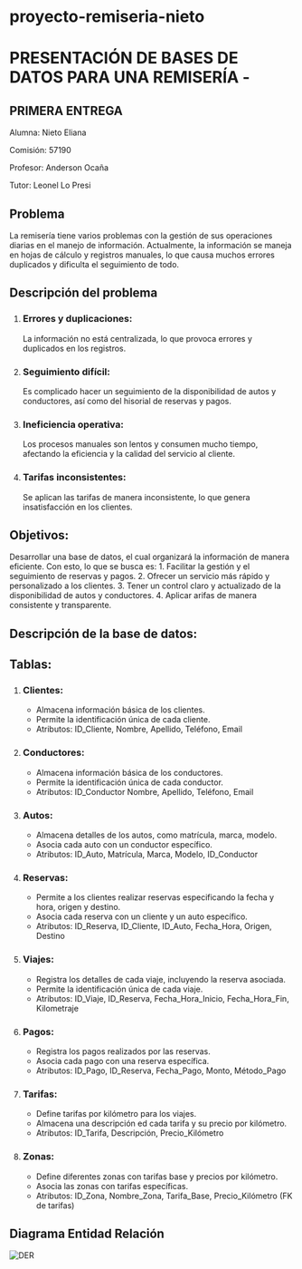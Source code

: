 # proyecto-remiseria-nieto
# PRESENTACIÓN DE BASES DE DATOS PARA UNA REMISERÍA -
## PRIMERA ENTREGA

Alumna: Nieto Eliana

Comisión: 57190

Profesor: Anderson Ocaña

Tutor: Leonel Lo Presi

## Problema
La remisería tiene varios problemas con la gestión de sus operaciones diarias en el manejo de información.
Actualmente, la información se maneja en hojas de cálculo y registros manuales, lo que causa muchos errores duplicados y dificulta el seguimiento de todo.

## Descripción del problema
1. ### Errores y duplicaciones:
   La información no está centralizada, lo que provoca errores y duplicados en los registros.
2. ### Seguimiento difícil:
   Es complicado hacer un seguimiento de la disponibilidad de autos y conductores, así como del hisorial de reservas y pagos.
3. ### Ineficiencia operativa:
   Los procesos manuales son lentos y consumen mucho tiempo, afectando la eficiencia y la calidad del servicio al cliente.
4. ### Tarifas inconsistentes:
   Se aplican las tarifas de manera inconsistente, lo que genera insatisfacción en los clientes.

## Objetivos:
Desarrollar una base de datos, el cual organizará la información de manera eficiente. Con esto, lo que se busca es:
    1. Facilitar la gestión y el seguimiento de reservas y pagos.
    2. Ofrecer un servicio más rápido y personalizado a los clientes.
    3. Tener un control claro y actualizado de la disponibilidad de autos y conductores.
    4. Aplicar arifas de manera consistente y transparente.

## Descripción de la base de datos:

  ## Tablas:
1. ### Clientes:
   * Almacena información básica de los clientes.
   * Permite la identificación única de cada cliente.
   * Atributos: ID_Cliente, Nombre, Apellido, Teléfono, Email
2. ### Conductores:
   * Almacena información básica de los conductores.
   * Permite la identificación única de cada conductor.
   * Atributos: ID_Conductor Nombre, Apellido, Teléfono, Email
3. ### Autos:
   * Almacena detalles de los autos, como matrícula, marca, modelo.
   * Asocia cada auto con un conductor específico.
   * Atributos: ID_Auto, Matrícula, Marca, Modelo, ID_Conductor
4. ### Reservas:
   * Permite a los clientes realizar reservas especificando la fecha y hora, origen y destino.
   * Asocia cada reserva con un cliente y un auto específico.
   * Atributos: ID_Reserva, ID_Cliente, ID_Auto, Fecha_Hora, Origen, Destino
5. ### Viajes:
   * Registra los detalles de cada viaje, incluyendo la reserva asociada.
   * Permite la identificación única de cada viaje.
   * Atributos: ID_Viaje, ID_Reserva, Fecha_Hora_Inicio, Fecha_Hora_Fin, Kilometraje
6. ### Pagos:
   * Registra los pagos realizados por las reservas.
   * Asocia cada pago con una reserva específica.
   * Atributos: ID_Pago, ID_Reserva, Fecha_Pago, Monto, Método_Pago
7. ### Tarifas:
   * Define tarifas por kilómetro para los viajes.
   * Almacena una descripción ed cada tarifa y su precio por kilómetro.
   * Atributos: ID_Tarifa, Descripción, Precio_Kilómetro
8. ### Zonas:
   * Define diferentes zonas con tarifas base y precios por kilómetro.
   * Asocia las zonas con tarifas específicas.
   * Atributos: ID_Zona, Nombre_Zona, Tarifa_Base, Precio_Kilómetro (FK de tarifas)

## Diagrama Entidad Relación
![DER](https://github.com/nietoeliana94/proyecto-remiseria-nieto/assets/174378943/cf01930e-2811-4353-9f49-e13d8c952411)
